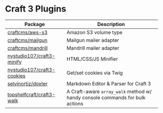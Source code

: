 Craft 3 Plugins
===============

Package | Description
------- | -----------
[craftcms/aws-s3](https://github.com/craftcms/aws-s3) | Amazon S3 volume type
[craftcms/mailgun](https://github.com/craftcms/mailgun) | Mailgun mailer adapter
[craftcms/mandrill](https://github.com/craftcms/mandrill) | Mandrill mailer adapter
[nystudio107/craft3-minify](https://github.com/nystudio107/craft3-minify) | HTML/CSS/JS Minifier
[nystudio107/craft3-cookies](https://github.com/nystudio107/craft3-cookies) | Get/set cookies via Twig
[selvinortiz/doxter](https://github.com/selvinortiz/doxter) | Markdown Editor & Parser for Craft 3
[topshelfcraft/craft3-walk](https://github.com/TopShelfCraft/Craft3-Walk) | A Craft-aware `array_walk` method w/ handy console commands for bulk actions 
